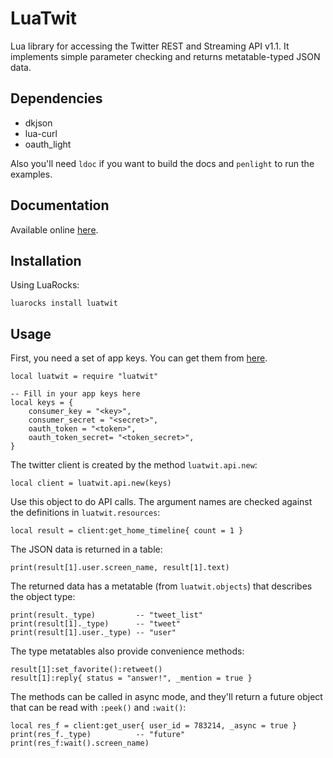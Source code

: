 # LuaTwit

Lua library for accessing the Twitter REST and Streaming API v1.1.
It implements simple parameter checking and returns metatable-typed JSON data.

## Dependencies

- dkjson
- lua-curl
- oauth_light

Also you'll need `ldoc` if you want to build the docs and `penlight` to run the examples.

## Documentation

Available online [here](http://darkstalker.github.io/LuaTwit/).

## Installation

Using LuaRocks:

    luarocks install luatwit

## Usage

First, you need a set of app keys. You can get them from [here](https://apps.twitter.com/).

    local luatwit = require "luatwit"

    -- Fill in your app keys here
    local keys = {
        consumer_key = "<key>",
        consumer_secret = "<secret>",
        oauth_token = "<token>",
        oauth_token_secret= "<token_secret>",
    }

The twitter client is created by the method `luatwit.api.new`:

    local client = luatwit.api.new(keys)

Use this object to do API calls. The argument names are checked against the definitions in `luatwit.resources`:

    local result = client:get_home_timeline{ count = 1 }

The JSON data is returned in a table:

    print(result[1].user.screen_name, result[1].text)

The returned data has a metatable (from `luatwit.objects`) that describes the object type:

    print(result._type)         -- "tweet_list"
    print(result[1]._type)      -- "tweet"
    print(result[1].user._type) -- "user"

The type metatables also provide convenience methods:

    result[1]:set_favorite():retweet()
    result[1]:reply{ status = "answer!", _mention = true }

The methods can be called in async mode, and they'll return a future object that can be read with `:peek()` and `:wait()`:

    local res_f = client:get_user{ user_id = 783214, _async = true }
    print(res_f._type)          -- "future"
    print(res_f:wait().screen_name)
